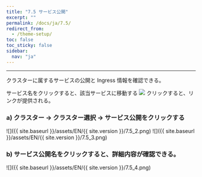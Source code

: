 ```yaml
---
title: "7.5 サービス公開"
excerpt: ""
permalink: /docs/ja/7.5/
redirect_from:
  - /theme-setup/
toc: false
toc_sticky: false
sidebar:
  nav: "ja"
---
```


---

クラスターに属するサービスの公開と Ingress 情報を確認できる。

サービス名をクリックすると、該当サービスに移動する ![]({{site.baseurl}}/assets/EN/{{site.version}}/7.5_1.png) クリックすると、リンクが提供される。

### a\) クラスター → クラスター選択 → サービス公開をクリックする
![]({{ site.baseurl }}/assets/EN/{{ site.version }}/7.5_2.png)
![]({{ site.baseurl }}/assets/EN/{{ site.version }}/7.5_3.png)

### b\) サービス公開名をクリックすると、詳細内容が確認できる。
![]({{ site.baseurl }}/assets/EN/{{ site.version }}/7.5_4.png)
